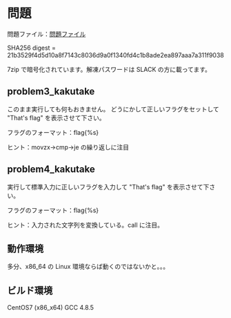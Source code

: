# 問題

問題ファイル：[問題ファイル](https://github.com/bunji2/studyofctf/raw/master/problems.7z)

SHA256 digest = 21b3529f4d5d10a8f7143c8036d9a0f1340fd4c1b8ade2ea897aaa7a311f9038

7zip で暗号化されています。解凍パスワードは SLACK の方に載ってます。

## problem3_kakutake

このまま実行しても何もおきません。
どうにかして正しいフラグをセットして "That's flag" を表示させて下さい。

フラグのフォーマット：flag{%s}

ヒント：movzx→cmp→je の繰り返しに注目

## problem4_kakutake

実行して標準入力に正しいフラグを入力して "That's flag" を表示させて下さい。

フラグのフォーマット：flag{%s}

ヒント：入力された文字列を変換している。call に注目。

## 動作環境

多分、x86_64 の Linux 環境ならば動くのではないかと。。。

## ビルド環境

CentOS7 (x86_x64)
GCC 4.8.5
